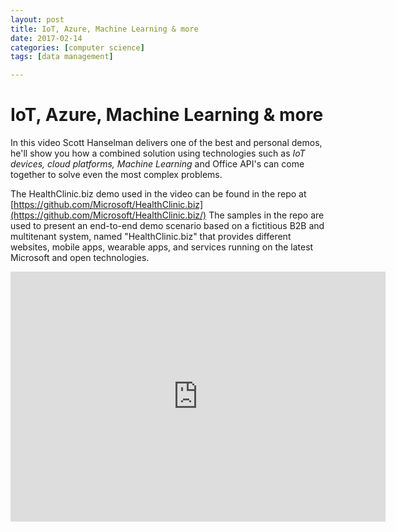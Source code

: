 ```yaml
---
layout: post
title: IoT, Azure, Machine Learning & more
date: 2017-02-14
categories: [computer science]
tags: [data management]

---
```



IoT, Azure, Machine Learning & more
===

In this video Scott Hanselman delivers one of the best and personal demos, he'll show you how a combined solution using technologies such as *IoT devices, cloud platforms, Machine Learning* and Office API's can come together to solve even the most complex problems.

The HealthClinic.biz demo used in the video can be found in the repo at [https://github.com/Microsoft/HealthClinic.biz](https://github.com/Microsoft/HealthClinic.biz/) The samples in the repo are used to present an end-to-end demo scenario based on a fictitious B2B and multitenant system, named "HealthClinic.biz" that provides different websites, mobile apps, wearable apps, and services running on the latest Microsoft and open technologies.

<iframe width="600" height="400" src="https://www.youtube.com/embed/u5oTz1e5qqE" frameborder="0" allowfullscreen></iframe>